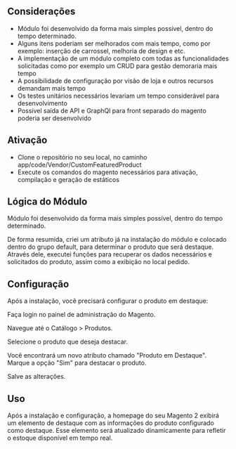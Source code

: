 ## Considerações

- Módulo foi desenvolvido da forma mais simples possível, dentro do tempo determinado.
- Alguns itens poderiam ser melhorados com mais tempo, como por exemplo: inserção de carrossel, melhoria de design e etc.
- A implementação de um módulo completo com todas as funcionalidades solicitadas como por exemplo um CRUD para gestão demoraria mais tempo
- A possibilidade de configuração por visão de loja e outros recursos demandam mais tempo
- Os testes unitários necessários levariam um tempo considerável para desenvolvimento
- Possível saída de API e GraphQl para front separado do magento poderia ser desenvolvido

## Ativação

- Clone o repositório no seu local, no caminho app/code/Vendor/CustomFeaturedProduct
- Execute os comandos do magento necessários para ativação, compilação e geração de estáticos

## Lógica do Módulo

Módulo foi desenvolvido da forma mais simples possível, dentro do tempo determinado.

De forma resumida, criei um atributo já na instalação do módulo e colocado dentro do grupo default, para determinar o produto que será destaque. Através dele, executei funções para recuperar os dados necessários e solicitados do produto, assim como a exibição no local pedido.


## Configuração
Após a instalação, você precisará configurar o produto em destaque:

Faça login no painel de administração do Magento.

Navegue até o Catálogo > Produtos.

Selecione o produto que deseja destacar.

Você encontrará um novo atributo chamado "Produto em Destaque". Marque a opção "Sim" para destacar o produto.

Salve as alterações.


## Uso
Após a instalação e configuração, a homepage do seu Magento 2 exibirá um elemento de destaque com as informações do produto configurado como destaque. Esse elemento será atualizado dinamicamente para refletir o estoque disponível em tempo real.
